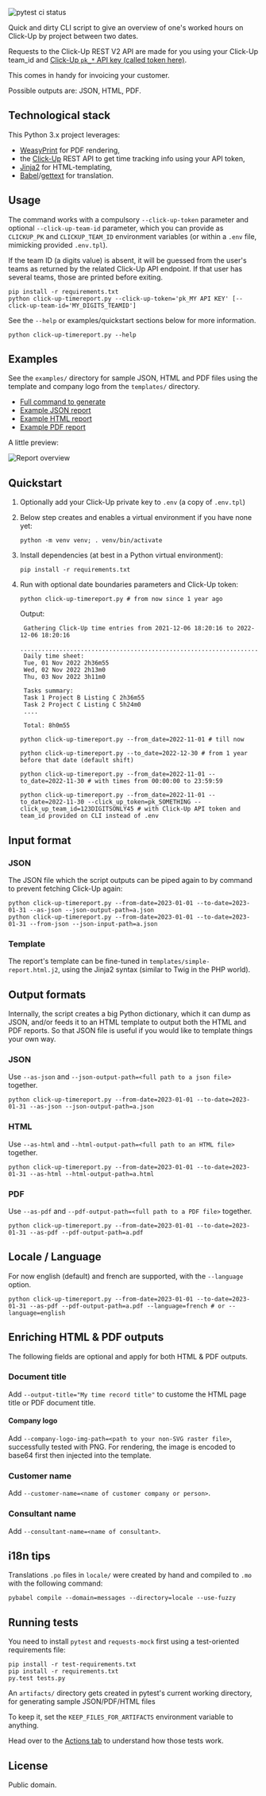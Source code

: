 ![pytest ci status](https://github.com/myselfhimself/click-up-timesheeting/actions/workflows/ci.yml/badge.svg?branch=main)

Quick and dirty CLI script to give an overview of one's worked hours on Click-Up by project between two dates.

Requests to the Click-Up REST V2 API are made for you using your Click-Up team_id and [Click-Up `pk_*` API key (called token here)](https://clickup.com/api/developer-portal/trytheapi/#step-1-enter-your-api-key).

This comes in handy for invoicing your customer.

Possible outputs are: JSON, HTML, PDF.

## Technological stack

This Python 3.x project leverages:
- [WeasyPrint](https://weasyprint.org/) for PDF rendering,
- the [Click-Up](https://clickup.com/) REST API to get time tracking info using your API token,
- [Jinja2](https://jinja.palletsprojects.com/en/3.1.x/) for HTML-templating,
- [Babel](https://babel.pocoo.org/en/latest/index.html)/[gettext](https://python.readthedocs.io/en/latest/library/gettext.html) for translation.

## Usage

The command works with a compulsory `--click-up-token` parameter and optional `--click-up-team-id` parameter, which you can provide as `CLICKUP_PK` and `CLICKUP_TEAM_ID` environment variables (or within a `.env` file, mimicking provided `.env.tpl`).

If the team ID (a digits value) is absent, it will be guessed from the user's teams as returned by the related Click-Up API endpoint. If that user has several teams, those are printed before exiting.

```
pip install -r requirements.txt
python click-up-timereport.py --click-up-token='pk_MY API KEY' [--click-up-team-id='MY_DIGITS_TEAMID']
```

See the `--help` or examples/quickstart sections below for more information.

```
python click-up-timereport.py --help
```

## Examples

See the `examples/` directory for sample JSON, HTML and PDF files using the template and company logo from the `templates/` directory.

- [Full command to generate](examples/command.md)
- [Example JSON report](examples/example1.json)
- [Example HTML report](examples/example1.html)
- [Example PDF report](examples/example1.pdf)

A little preview:

![Report overview](examples/report_overview.png)

## Quickstart

1. Optionally add your Click-Up private key to `.env` (a copy of `.env.tpl`)
1. Below step creates and enables a virtual environment if you have none yet:

    ``python -m venv venv; . venv/bin/activate``

1. Install dependencies (at best in a Python virtual environment):

    ``pip install -r requirements.txt``

1. Run with optional date boundaries parameters and Click-Up token:

    ``python click-up-timereport.py # from now since 1 year ago``

    Output:
    ```
     Gathering Click-Up time entries from 2021-12-06 18:20:16 to 2022-12-06 18:20:16
     ...................................................................................................................................
     Daily time sheet:
     Tue, 01 Nov 2022 2h36m55
     Wed, 02 Nov 2022 2h13m0
     Thu, 03 Nov 2022 3h11m0

     Tasks summary:
     Task 1 Project B Listing C 2h36m55
     Task 2 Project C Listing C 5h24m0
     ....
     
     Total: 8h0m55
     ```

    ``python click-up-timereport.py --from_date=2022-11-01 # till now``

    ``python click-up-timereport.py --to_date=2022-12-30 # from 1 year before that date (default shift)``

    ``python click-up-timereport.py --from_date=2022-11-01 --to_date=2022-11-30 # with times from 00:00:00 to 23:59:59``

    ``python click-up-timereport.py --from_date=2022-11-01 --to_date=2022-11-30 --click_up_token=pk_SOMETHING --click_up_team_id=123DIGITSONLY45 # with Click-Up API token and team_id provided on CLI instead of .env``

## Input format
### JSON
The JSON file which the script outputs can be piped again to by command to prevent fetching Click-Up again:
```
python click-up-timereport.py --from-date=2023-01-01 --to-date=2023-01-31 --as-json --json-output-path=a.json
python click-up-timereport.py --from-date=2023-01-01 --to-date=2023-01-31 --from-json --json-input-path=a.json
```

### Template
The report's template can be fine-tuned in `templates/simple-report.html.j2`, using the Jinja2 syntax (similar to Twig in the PHP world).

## Output formats
Internally, the script creates a big Python dictionary, which it can dump as JSON, and/or feeds it to an HTML template to output both the HTML and PDF reports. So that JSON file is useful if you would like to template things your own way.

### JSON
Use `--as-json` and `--json-output-path=<full path to a json file>` together.

```
python click-up-timereport.py --from-date=2023-01-01 --to-date=2023-01-31 --as-json --json-output-path=a.json
```

### HTML
Use `--as-html` and `--html-output-path=<full path to an HTML file>` together.

```
python click-up-timereport.py --from-date=2023-01-01 --to-date=2023-01-31 --as-html --html-output-path=a.html
```

### PDF
Use `--as-pdf` and `--pdf-output-path=<full path to a PDF file>` together.

```
python click-up-timereport.py --from-date=2023-01-01 --to-date=2023-01-31 --as-pdf --pdf-output-path=a.pdf
```

## Locale / Language
For now english (default) and french are supported, with the `--language` option.

```
python click-up-timereport.py --from-date=2023-01-01 --to-date=2023-01-31 --as-pdf --pdf-output-path=a.pdf --language=french # or --language=english
```

## Enriching HTML & PDF outputs
The following fields are optional and apply for both HTML & PDF outputs.

### Document title
Add `--output-title="My time record title"` to custome the HTML page title or PDF document title.

#### Company logo
Add `--company-logo-img-path=<path to your non-SVG raster file>`, successfully tested with PNG. For rendering, the image is encoded to base64 first then injected into the template.

### Customer name
Add `--customer-name=<name of customer company or person>`.

### Consultant name
Add `--consultant-name=<name of consultant>`.

## i18n tips

Translations `.po` files in `locale/` were created by hand and compiled to `.mo` with the following command:
```
pybabel compile --domain=messages --directory=locale --use-fuzzy
```

## Running tests
You need to install `pytest` and `requests-mock` first using a test-oriented requirements file:
```
pip install -r test-requirements.txt
pip install -r requirements.txt
py.test tests.py
```

An `artifacts/` directory gets created in pytest's current working directory, for generating sample JSON/PDF/HTML files

To keep it, set the `KEEP_FILES_FOR_ARTIFACTS` environment variable to anything.

Head over to the [Actions tab](https://github.com/myselfhimself/click-up-timesheeting/actions) to understand how those tests work.


## License

Public domain.
